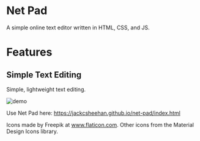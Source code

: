 # Net Pad
A simple online text editor written in HTML, CSS, and JS.

# Features
## Simple Text Editing
Simple, lightweight text editing.

![demo](https://user-images.githubusercontent.com/31775474/81760168-24166080-948c-11ea-8342-27a02d414cbd.gif)

Use Net Pad here: https://jackcsheehan.github.io/net-pad/index.html

Icons made by Freepik at www.flaticon.com.
Other icons from the Material Design Icons library.
